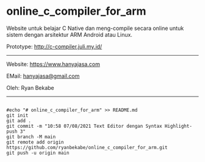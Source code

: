 # online_c_compiler_for_arm

Website untuk belajar C Native dan meng-compile secara online untuk sistem dengan arsitektur ARM Android atau Linux.

Prototype: http://c-compiler.juli.my.id/

___
Website: https://www.hanyajasa.com

EMail: hanyajasa@gmail.com

Oleh: Ryan Bekabe
___

```git

#echo "# online_c_compiler_for_arm" >> README.md
git init
git add .
git commit -m "10:58 07/08/2021 Text Editor dengan Syntax Highlight- push 3"
git branch -M main
git remote add origin https://github.com/ryanbekabe/online_c_compiler_for_arm.git
git push -u origin main
```
